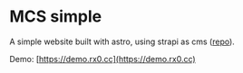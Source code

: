 # MCS simple

A simple website built with astro, using strapi as cms ([repo](https://github.com/hongfanmeng/mcs-simple-cms)).

Demo: [https://demo.rx0.cc](https://demo.rx0.cc)
